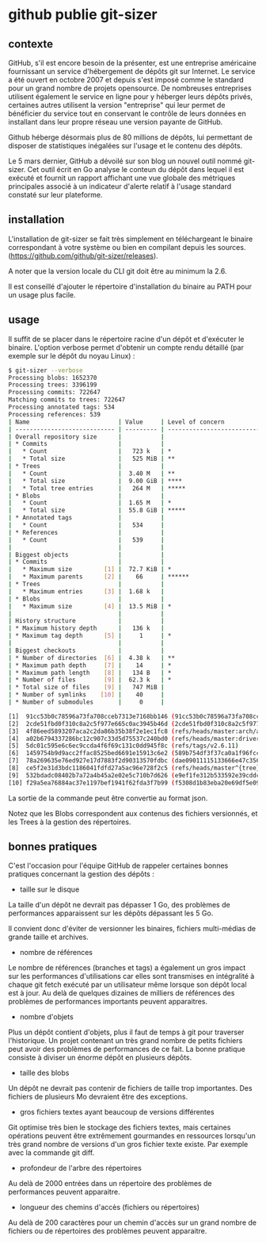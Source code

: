 # github publie git-sizer

## contexte

GitHub, s'il est encore besoin de la présenter, est une entreprise américaine fournissant un service d'hébergement de
dépôts git sur Internet. Le service a été ouvert en octobre 2007 et depuis s'est imposé comme le standard pour un 
grand nombre de projets opensource. De nombreuses entreprises utilisent également le service en ligne pour y héberger
leurs dépôts privés, certaines autres utilisent la version "entreprise" qui leur permet de bénéficier du service
tout en conservant le contrôle de leurs données en installant dans leur propre réseau une version payante de GitHub.

Github héberge désormais plus de 80 millions de dépôts, lui permettant de disposer de statistiques inégalées sur l'usage
et le contenu des dépôts.
 
Le 5 mars dernier, GitHub a dévoilé sur son blog un nouvel outil nommé git-sizer. Cet outil écrit en Go analyse le conteun
du dépôt dans lequel il est exécuté et fournit un rapport affichant une vue globale des métriques principales associé à
un indicateur d'alerte relatif à l'usage standard constaté sur leur plateforme. 

## installation

L'installation de git-sizer se fait très simplement en téléchargeant le binaire correspondant à votre système ou bien
en compilant depuis les sources. (https://github.com/github/git-sizer/releases).

A noter que la version locale du CLI git doit être au minimum la 2.6.

Il est conseillé d'ajouter le répertoire d'installation du binaire au PATH pour un usage plus facile.

## usage

Il suffit de se placer dans le répertoire racine d'un dépôt et d'exécuter le binaire. L'option verbose permet d'obtenir 
un compte rendu détaillé (par exemple sur le dépôt du noyau Linux) :

```bash
$ git-sizer --verbose
Processing blobs: 1652370
Processing trees: 3396199
Processing commits: 722647
Matching commits to trees: 722647
Processing annotated tags: 534
Processing references: 539
| Name                         | Value     | Level of concern               |
| ---------------------------- | --------- | ------------------------------ |
| Overall repository size      |           |                                |
| * Commits                    |           |                                |
|   * Count                    |   723 k   | *                              |
|   * Total size               |   525 MiB | **                             |
| * Trees                      |           |                                |
|   * Count                    |  3.40 M   | **                             |
|   * Total size               |  9.00 GiB | ****                           |
|   * Total tree entries       |   264 M   | *****                          |
| * Blobs                      |           |                                |
|   * Count                    |  1.65 M   | *                              |
|   * Total size               |  55.8 GiB | *****                          |
| * Annotated tags             |           |                                |
|   * Count                    |   534     |                                |
| * References                 |           |                                |
|   * Count                    |   539     |                                |
|                              |           |                                |
| Biggest objects              |           |                                |
| * Commits                    |           |                                |
|   * Maximum size         [1] |  72.7 KiB | *                              |
|   * Maximum parents      [2] |    66     | ******                         |
| * Trees                      |           |                                |
|   * Maximum entries      [3] |  1.68 k   |                                |
| * Blobs                      |           |                                |
|   * Maximum size         [4] |  13.5 MiB | *                              |
|                              |           |                                |
| History structure            |           |                                |
| * Maximum history depth      |   136 k   |                                |
| * Maximum tag depth      [5] |     1     | *                              |
|                              |           |                                |
| Biggest checkouts            |           |                                |
| * Number of directories  [6] |  4.38 k   | **                             |
| * Maximum path depth     [7] |    14     | *                              |
| * Maximum path length    [8] |   134 B   | *                              |
| * Number of files        [9] |  62.3 k   | *                              |
| * Total size of files    [9] |   747 MiB |                                |
| * Number of symlinks    [10] |    40     |                                |
| * Number of submodules       |     0     |                                |

[1]  91cc53b0c78596a73fa708cceb7313e7168bb146 (91cc53b0c78596a73fa708cceb7313e7168bb146)
[2]  2cde51fbd0f310c8a2c5f977e665c0ac3945b46d (2cde51fbd0f310c8a2c5f977e665c0ac3945b46d)
[3]  4f86eed5893207aca2c2da86b35b38f2e1ec1fc8 (refs/heads/master:arch/arm/boot/dts)
[4]  a02b6794337286bc12c907c33d5d75537c240bd0 (refs/heads/master:drivers/gpu/drm/amd/include/asic_reg/vega10/NBIO/nbio_6_1_sh_mask.h)
[5]  5dc01c595e6c6ec9ccda4f6f69c131c0dd945f8c (refs/tags/v2.6.11)
[6]  1459754b9d9acc2ffac8525bed6691e15913c6e2 (589b754df3f37ca0a1f96fccde7f91c59266f38a^{tree})
[7]  78a269635e76ed927e17d7883f2d90313570fdbc (dae09011115133666e47c35673c0564b0a702db7^{tree})
[8]  ce5f2e31d3bdc1186041fdfd27a5ac96e728f2c5 (refs/heads/master^{tree})
[9]  532bdadc08402b7a72a4b45a2e02e5c710b7d626 (e9ef1fe312b533592e39cddc1327463c30b0ed8d^{tree})
[10] f29a5ea76884ac37e1197bef1941f62fda3f7b99 (f5308d1b83eba20e69df5e0926ba7257c8dd9074^{tree})
```

La sortie de la commande peut être convertie au format json.

Notez que les Blobs correspondent aux contenus des fichiers versionnés, et les Trees à la gestion des répertoires.

## bonnes pratiques

C'est l'occasion pour l'équipe GitHub de rappeler certaines bonnes pratiques concernant la gestion des dépôts :

- taille sur le disque

La taille d'un dépôt ne devrait pas dépasser 1 Go, des problèmes de performances apparaissent sur les dépôts dépassant les 5 Go.

Il convient donc d'éviter de versionner les binaires, fichiers multi-médias de grande taille et archives.

- nombre de références

Le nombre de références (branches et tags) a également un gros impact sur les performances d'utilisations car elles sont 
transmises en intégralité à chaque git fetch <remote> exécuté par un utilisateur même lorsque son dépôt local est à jour.
Au delà de quelques dizaines de milliers de références des problèmes de performances importants peuvent apparaitres.

- nombre d'objets

Plus un dépôt contient d'objets, plus il faut de temps à git pour traverser l'historique. Un projet contenant un très grand
nombre de petits fichiers peut avoir des problèmes de performances de ce fait.
La bonne pratique consiste à diviser un énorme dépôt en plusieurs dépôts.

- taille des blobs

Un dépôt ne devrait pas contenir de fichiers de taille trop importantes. Des fichiers de plusieurs Mo devraient être
des exceptions.

- gros fichiers textes ayant beaucoup de versions différentes

Git optimise très bien le stockage des fichiers textes, mais certaines opérations peuvent être extrêmement gourmandes
en ressources lorsqu'un très grand nombre de versions d'un gros fichier texte existe. Par exemple avec la commande git diff.

- profondeur de l'arbre des répertoires

Au delà de 2000 entrées dans un répertoire des problèmes de performances peuvent apparaitre.

- longueur des chemins d'accès (fichiers ou répertoires)

Au delà de 200 caractères pour un chemin d'accès sur un grand nombre de fichiers ou de répertoires des problèmes peuvent apparaitre.
